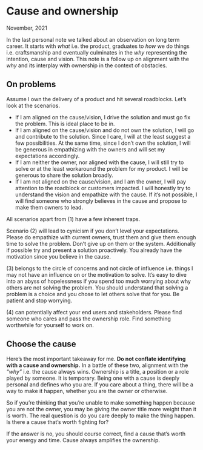 # Cause and ownership

November, 2021

In the last personal note we talked about an observation on long term&#13;career.
It starts with *what* i.e. the product, graduates to *how* we do things&#13;i.e.
craftsmanship and eventually culminates in the *why* representing the&#13;intention,
cause and vision. This note is a follow up on alignment with the&#13;*why* and its
interplay with ownership in the context of obstacles.

## On problems

Assume I own the delivery of a product and hit several roadblocks. Let’s look at
the scenarios.

- If I am aligned on the cause/vision, I drive the solution and must go fix the problem. This is ideal place to be in.
- If I am aligned on the cause/vision and do not own the solution, I will go and contribute to the solution. Since I care, I will at the least suggest a few possibilities. At the same time, since I don’t own the solution, I will be generous in empathizing with the owners and will set my expectations accordingly.
- If I am neither the owner, nor aligned with the cause, I will still try to solve or at the least workaround the problem for my product. I will be generous to share the solution broadly.
- If I am not aligned on the cause/vision, and I am the owner, I will pay attention to the roadblock or customers impacted. I will honestly try to understand the vision and empathize with the cause. If it’s not possible, I will find someone who strongly believes in the cause and propose to make them owners to lead.


All scenarios apart from (1) have a few inherent traps.

Scenario (2) will lead to cynicism if you don’t level your expectations. Please
do empathize with current owners, trust them and give them enough time to solve the
problem. Don’t give up on them or the system. Additionally if possible try and
present a solution proactively. You already have the motivation since you believe
in the cause.

(3) belongs to the circle of concerns and not circle of influence i.e. things I may
not have an influence on or the motivation to solve. It’s easy to dive into an
abyss of hopelessness if you spend too much worrying about why others are not solving
the problem. You should understand that solving a problem is a choice and you chose
to let others solve that for you. Be patient and stop worrying.

(4) can potentially affect your end users and stakeholders. Please find someone who
cares and pass the ownership role. Find something worthwhile for yourself to work
on.

## Choose the cause

Here’s the most important takeaway for me. **Do not conflate identifying with&#13;a
cause and ownership.** In a battle of these two, alignment with the *“why”*&#13;i.e.
the cause always wins. Ownership is a title, a position or a role played by&#13;someone.
It is temporary. Being one with a cause is deeply personal and defines&#13;who you
are. If you care about a thing, there will be a way to make it happen,&#13;whether
you are the owner or otherwise.

So if you’re thinking that you’re unable to make something happen because you
are not the owner, you may be giving the owner title more weight than it is worth.
The real question is do you care deeply to make the thing happen. Is there a cause
that’s worth fighting for?

If the answer is no, you should course correct, find a cause that’s worth your
energy and time. Cause always amplifies the ownership.

